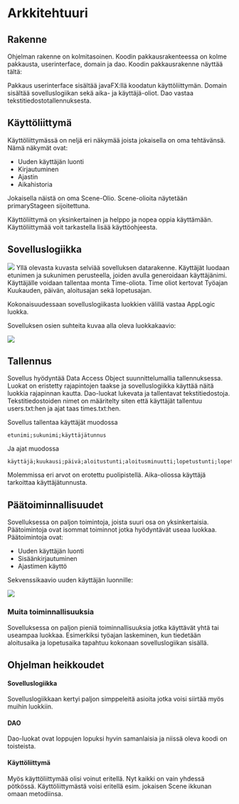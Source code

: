 # Arkkitehtuuri

## Rakenne

Ohjelman rakenne on kolmitasoinen. Koodin pakkausrakenteessa on kolme pakkausta, userinterface, domain ja dao.
Koodin pakkausrakenne näyttää tältä:

Pakkaus userinterface sisältää javaFX:llä koodatun käyttöliittymän. Domain sisältää sovelluslogiikan sekä aika- 
ja käyttäjä-oliot. Dao vastaa tekstitiedostotallennuksesta.

## Käyttöliittymä

Käyttöliittymässä on neljä eri näkymää joista jokaisella on oma tehtävänsä. Nämä näkymät ovat:
* Uuden käyttäjän luonti
* Kirjautuminen
* Ajastin
* Aikahistoria

Jokaisella näistä on oma Scene-Olio. Scene-olioita näytetään primaryStageen sijoitettuna.

Käyttöliittymä on yksinkertainen ja helppo ja nopea oppia käyttämään.
Käyttöliittymää voit tarkastella lisää käyttöohjeesta.

## Sovelluslogiikka 

<img src="https://raw.githubusercontent.com/sppirtti/ot2018/master/Dokumentaatio/datarakenne.png" width=$>
Yllä olevasta kuvasta selviää sovelluksen datarakenne. Käyttäjät luodaan etunimen ja sukunimen perusteella, 
joiden avulla generoidaan käyttäjänimi. Käyttäjälle voidaan tallentaa monta Time-oliota. Time oliot kertovat 
Työajan Kuukauden, päivän, aloitusajan sekä lopetusajan.

Kokonaisuudessaan sovelluslogiikasta luokkien välillä vastaa AppLogic luokka.

Sovelluksen osien suhteita kuvaa alla oleva luokkakaavio:

<img src="https://raw.githubusercontent.com/sppirtti/ot2018/master/Dokumentaatio/arkkitehtuuri.png" width=$>

## Tallennus

Sovellus hyödyntää Data Access Object suunnittelumallia tallennuksessa. Luokat on eristetty rajapintojen taakse ja sovelluslogiikka käyttää näitä luokkia rajapinnan kautta. Dao-luokat lukevata ja tallentavat tekstitiedostoja. Tekstitiedostoiden nimet on määritelty siten että käyttäjät tallentuu users.txt:hen ja ajat taas times.txt:hen.

Sovellus tallentaa käyttäjät muodossa

    etunimi;sukunimi;käyttäjätunnus

Ja ajat muodossa

    käyttäjä;kuukausi;päivä;aloitustunti;aloitusminuutti;lopetustunti;lopetusminuutti
    
Molemmissa eri arvot on erotettu puolipistellä. Aika-oliossa käyttäjä tarkoittaa käyttäjätunnusta.

## Päätoiminnallisuudet

Sovelluksessa on paljon toimintoja, joista suuri osa on yksinkertaisia. Päätoimintoja ovat isommat toiminnot jotka hyödyntävät useaa luokkaa. Päätoimintoja ovat:
* Uuden käyttäjän luonti
* Sisäänkirjautuminen
* Ajastimen käyttö

Sekvenssikaavio uuden käyttäjän luonnille:

<img src="https://raw.githubusercontent.com/sppirtti/ot2018/master/Dokumentaatio/newUser.png" width=$>

### Muita toiminnallisuuksia

Sovelluksessa on paljon pieniä toiminnallisuuksia jotka käyttävät yhtä tai useampaa luokkaa. Esimerkiksi työajan laskeminen, kun tiedetään aloitusaika ja lopetusaika tapahtuu kokonaan sovelluslogiikan sisällä.

## Ohjelman heikkoudet

#### Sovelluslogiikka
Sovelluslogiikkaan kertyi paljon simppeleitä asioita jotka voisi siirtää myös muihin luokkiin.
#### DAO
Dao-luokat ovat loppujen lopuksi hyvin samanlaisia ja niissä oleva koodi on toisteista.
#### Käyttöliittymä
Myös käyttöliittymää olisi voinut eritellä. Nyt kaikki on vain yhdessä pötkössä. Käyttöliittymästä voisi eritellä esim. jokaisen Scene ikkunan omaan metodiinsa.
